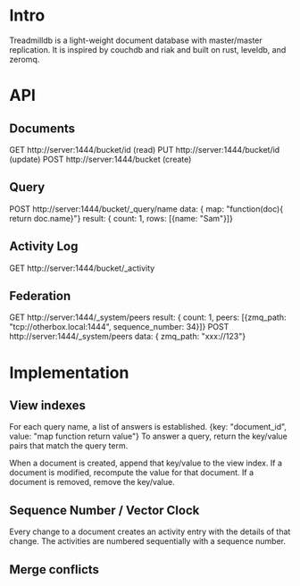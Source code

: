 # Intro
Treadmilldb is a light-weight document database with master/master replication.
It is inspired by couchdb and riak and built on rust, leveldb, and zeromq.

# API
## Documents
GET http://server:1444/bucket/id (read)
PUT http://server:1444/bucket/id (update)
POST http://server:1444/bucket (create)

## Query
POST http://server:1444/bucket/_query/name
data: { map: "function(doc){ return doc.name}"}
result: { count: 1,
          rows: [{name: "Sam"}]}

## Activity Log
GET http://server:1444/bucket/_activity

## Federation
GET http://server:1444/_system/peers
result: { count: 1,
          peers: [{zmq_path: "tcp://otherbox.local:1444",
                   sequence_number: 34}]}
POST http://server:1444/_system/peers
data: { zmq_path: "xxx://123"}

# Implementation
## View indexes
For each query name, a list of answers is established.
{key: "document_id", value: "map function return value"}
To answer a query, return the key/value pairs that match the
query term.

When a document is created, append that key/value to the view
index. If a document is modified, recompute the value for that
document. If a document is removed, remove the key/value.

## Sequence Number / Vector Clock
Every change to a document creates an activity entry with
the details of that change. The activities are numbered
sequentially with a sequence number.

## Merge conflicts
